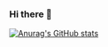 ### Hi there 👋
[![Anurag's GitHub stats](https://github-readme-stats.vercel.app/api?username=tipsyboy&show_icons=true&theme=onedark)](https://github.com/tipsyboy/github-readme-stats)

<!--
**tipsyboy/tipsyboy** is a ✨ _special_ ✨ repository because its `README.md` (this file) appears on your GitHub profile.

Here are some ideas to get you started:

- 🔭 I’m currently working on ...
- 🌱 I’m currently learning ...
- 👯 I’m looking to collaborate on ...
- 🤔 I’m looking for help with ...
- 💬 Ask me about ...
- 📫 How to reach me: ...
- 😄 Pronouns: ...
- ⚡ Fun fact: ...
-->
